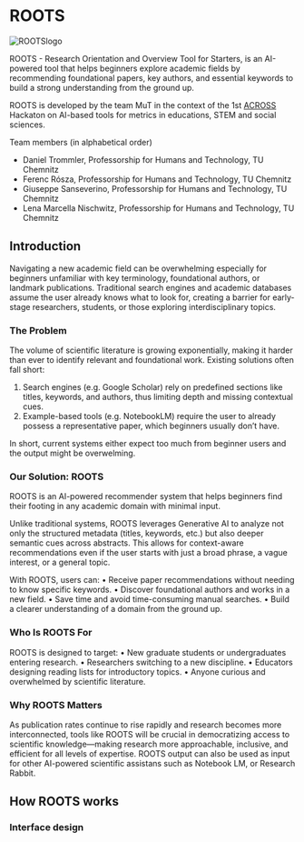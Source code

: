 # ROOTS

![ROOTSlogo](https://github.com/user-attachments/assets/48c7d6c4-9d07-4e30-911d-389fcdda253e)

ROOTS - Research Orientation and Overview Tool for Starters, is an AI-powered tool that helps beginners explore academic fields by recommending foundational papers, key authors, and essential keywords to build a strong understanding from the ground up.

ROOTS is developed by the team MuT in the context of the 1st [ACROSS](https://www.across-alliance.eu/) Hackaton on AI-based tools for metrics in educations, STEM and social sciences.

Team members (in alphabetical order)
- Daniel Trommler, Professorship for Humans and Technology, TU Chemnitz
- Ferenc Rósza, Professorship for Humans and Technology, TU Chemnitz
- Giuseppe Sanseverino, Professorship for Humans and Technology, TU Chemnitz
- Lena Marcella Nischwitz, Professorship for Humans and Technology, TU Chemnitz

## Introduction

Navigating a new academic field can be overwhelming especially for beginners unfamiliar with key terminology, foundational authors, or landmark publications. Traditional search engines and academic databases assume the user already knows what to look for, creating a barrier for early-stage researchers, students, or those exploring interdisciplinary topics.

### The Problem

The volume of scientific literature is growing exponentially, making it harder than ever to identify relevant and foundational work. Existing solutions often fall short:
1. Search engines (e.g. Google Scholar) rely on predefined sections like titles, keywords, and authors, thus limiting depth and missing contextual cues.
2. Example-based tools (e.g. NotebookLM) require the user to already possess a representative paper, which beginners usually don’t have.

In short, current systems either expect too much from beginner users and the output might be overwelming. 

### Our Solution: ROOTS

ROOTS is an AI-powered recommender system that helps beginners find their footing in any academic domain with minimal input.

Unlike traditional systems, ROOTS leverages Generative AI to analyze not only the structured metadata (titles, keywords, etc.) but also deeper semantic cues across abstracts. This allows for context-aware recommendations even if the user starts with just a broad phrase, a vague interest, or a general topic.

With ROOTS, users can:
	•	Receive paper recommendations without needing to know specific keywords.
	•	Discover foundational authors and works in a new field.
	•	Save time and avoid time-consuming manual searches.
	•	Build a clearer understanding of a domain from the ground up.

### Who Is ROOTS For

ROOTS is designed to target:
	•	New graduate students or undergraduates entering research.
	•	Researchers switching to a new discipline.
	•	Educators designing reading lists for introductory topics.
	•	Anyone curious and overwhelmed by scientific literature.

### Why ROOTS Matters

As publication rates continue to rise rapidly and research becomes more interconnected, tools like ROOTS will be crucial in democratizing access to scientific knowledge—making research more approachable, inclusive, and efficient for all levels of expertise.
ROOTS output can also be used as input for other AI-powered scientific assistans such as Notebook LM, or Research Rabbit. 

## How ROOTS works

### Interface design



